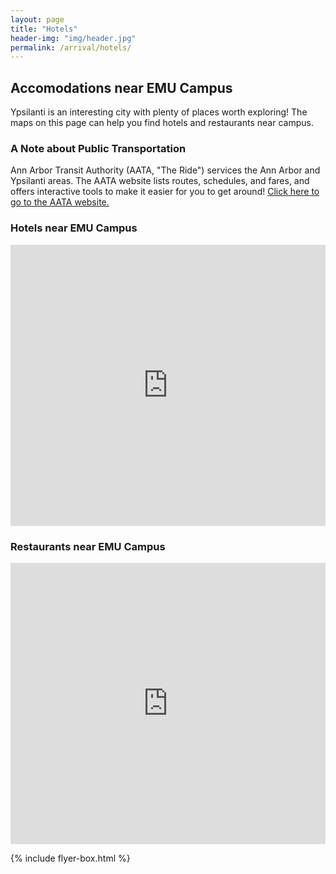 ```yaml
---
layout: page
title: "Hotels"
header-img: "img/header.jpg"
permalink: /arrival/hotels/
---
```


<div class="container">
  <div class="col-sm-9 col-xs-12 cfp-page">
    <h2 class="home-h2">Accomodations near EMU Campus</h2>
    <p class="text-justify">Ypsilanti is an interesting city with plenty of places worth exploring! The maps on this page can help you find hotels and restaurants near campus.</p>
    <h3>A Note about Public Transportation</h3>
    <p class="text-justify">Ann Arbor Transit Authority (AATA, "The Ride") services the Ann Arbor and Ypsilanti areas. The AATA website lists routes, schedules, and fares, and offers interactive tools to make it easier for you to get around! <a href="http://www.theride.org/">Click here to go to the AATA website.</a></p>
    <h3>Hotels near EMU Campus</h3>
    <iframe src="https://www.google.com/maps/embed?pb=!1m16!1m12!1m3!1d94483.53306148922!2d-83.74469162418885!3d42.265491692782376!2m3!1f0!2f0!3f0!3m2!1i1024!2i768!4f13.1!2m1!1sHotels+near+Eastern+Michigan+University!5e0!3m2!1sen!2sus!4v1477896145794" width="100%" height="450" frameborder="0" style="border:0; max-width:100%;" allowfullscreen></iframe>
    <h3>Restaurants near EMU Campus</h3>
    <iframe src="https://www.google.com/maps/embed?pb=!1m16!1m12!1m3!1d94483.59692898009!2d-83.74503514009821!3d42.26544907762842!2m3!1f0!2f0!3f0!3m2!1i1024!2i768!4f13.1!2m1!1sRestaurants+near+Eastern+Michigan+University!5e0!3m2!1sen!2sus!4v1477896306565" width="100%" height="450" frameborder="0" style="border:0; margin-bottom:1em; max-width:100%;" allowfullscreen></iframe>
  </div>
  {% include flyer-box.html %}
</div>
